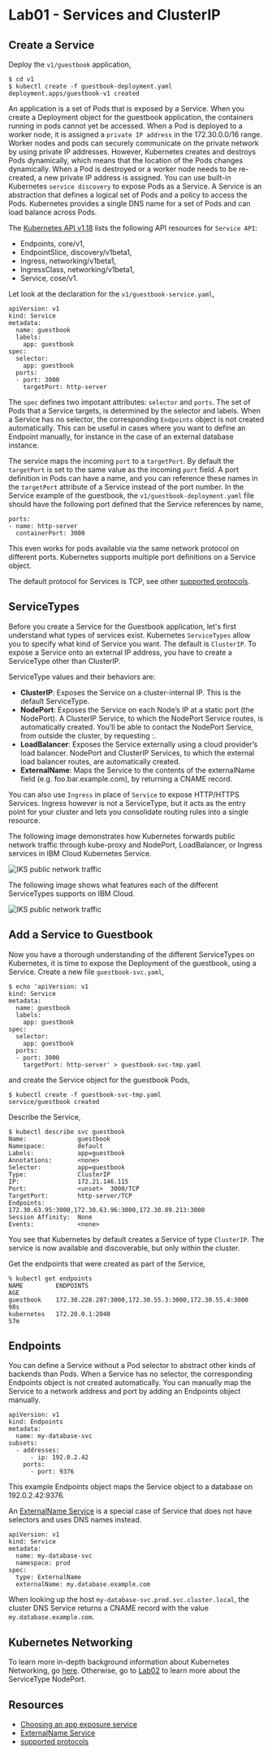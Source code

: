 # Lab01 - Services and ClusterIP

## Create a Service

Deploy the `v1/guestbook` application,
```
$ cd v1
$ kubectl create -f guestbook-deployment.yaml
deployment.apps/guestbook-v1 created
```

An application is a set of Pods that is exposed by a Service. When you create a Deployment object for the guestbook application, the containers running in pods cannot yet be accessed. When a Pod is deployed to a worker node, it is assigned a `private IP address` in the 172.30.0.0/16 range. Worker nodes and pods can securely communicate on the private network by using private IP addresses. However, Kubernetes creates and destroys Pods dynamically, which means that the location of the Pods changes dynamically. When a Pod is destroyed or a worker node needs to be re-created, a new private IP address is assigned. You can use built-in Kubernetes `service discovery` to expose Pods as a Service. A Service is an abstraction that defines a logical set of Pods and a policy to access the Pods. Kubernetes provides a single DNS name for a set of Pods and can load balance across Pods.

The [Kubernetes API v1.18](https://kubernetes.io/docs/reference/generated/kubernetes-api/v1.18) lists the following API resources for `Service API`:
- Endpoints, core/v1,
- EndpointSlice, discovery/v1beta1,
- Ingress, networking/v1beta1,
- IngressClass, networking/v1beta1,
- Service, cose/v1.

Let look at the declaration for the `v1/guestbook-service.yaml`,
```
apiVersion: v1
kind: Service
metadata:
  name: guestbook
  labels:
    app: guestbook
spec:
  selector:
    app: guestbook
  ports:
  - port: 3000
    targetPort: http-server
```

The `spec` defines two impotant attributes: `selector` and `ports`. The set of Pods that a Service targets, is determined by the selector and labels. When a Service has no selector, the corresponding `Endpoints` object is not created automatically. This can be useful in cases where you want to define an Endpoint manually, for instance in the case of an external database instance.

The service maps the incoming `port` to a `targetPort`. By default the `targetPort` is set to the same value as the incoming `port` field. A port definition in Pods can have a name, and you can reference these names in the `targetPort` attribute of a Service instead of the port number. In the Service example of the guestbook, the `v1/guestbook-deployment.yaml` file should have the following port defined that the Service references by name,

```
ports:
- name: http-server
  containerPort: 3000
```

This even works for pods available via the same network protocol on different ports. Kubernetes supports multiple port definitions on a Service object. 

The default protocol for Services is TCP, see other [supported protocols](https://kubernetes.io/docs/concepts/services-networking/service/#protocol-support). 

## ServiceTypes

Before you create a Service for the Guestbook application, let's first understand what types of services exist. Kubernetes `ServiceTypes` allow you to specify what kind of Service you want. The default is `ClusterIP`. To expose a Service onto an external IP address, you have to create a ServiceType other than ClusterIP.

ServiceType values and their behaviors are:

- **ClusterIP**: Exposes the Service on a cluster-internal IP. This is the default ServiceType.
- **NodePort**: Exposes the Service on each Node’s IP at a static port (the NodePort). A ClusterIP Service, to which the NodePort Service routes, is automatically created. You’ll be able to contact the NodePort Service, from outside the cluster, by requesting <NodeIP>:<NodePort>.
- **LoadBalancer**: Exposes the Service externally using a cloud provider’s load balancer. NodePort and ClusterIP Services, to which the external load balancer routes, are automatically created.
- **ExternalName**: Maps the Service to the contents of the externalName field (e.g. foo.bar.example.com), by returning a CNAME record.

You can also use `Ingress` in place of `Service` to expose HTTP/HTTPS Services. Ingress however is not a ServiceType, but it acts as the entry point for your cluster and lets you consolidate routing rules into a single resource.

The following image demonstrates how Kubernetes forwards public network traffic through kube-proxy and NodePort, LoadBalancer, or Ingress services in IBM Cloud Kubernetes Service.

![IKS public network traffic](../images/cs_network_planning_ov-01.png)

The following image shows what features each of the different ServiceTypes supports on IBM Cloud.

![IKS public network traffic](../images/kubernetes-network-service-types.png)

## Add a Service to Guestbook

Now you have a thorough understanding of the different ServiceTypes on Kubernetes, it is time to expose the Deployment of the guestbook, using a Service. Create a new file `guestbook-svc.yaml`,

```
$ echo 'apiVersion: v1
kind: Service
metadata:
  name: guestbook
  labels:
    app: guestbook
spec:
  selector:
    app: guestbook
  ports:
  - port: 3000
    targetPort: http-server' > guestbook-svc-tmp.yaml
```

and create the Service object for the guestbook Pods,
```
$ kubectl create -f guestbook-svc-tmp.yaml
service/guestbook created
```

Describe the Service,
```
$ kubectl describe svc guestbook
Name:              guestbook
Namespace:         default
Labels:            app=guestbook
Annotations:       <none>
Selector:          app=guestbook
Type:              ClusterIP
IP:                172.21.146.115
Port:              <unset>  3000/TCP
TargetPort:        http-server/TCP
Endpoints:         172.30.63.95:3000,172.30.63.96:3000,172.30.89.213:3000
Session Affinity:  None
Events:            <none>
```

You see that Kubernetes by default creates a Service of type `ClusterIP`. The service is now available and discoverable, but only within the cluster.

Get the endpoints that were created as part of the Service,
```
% kubectl get endpoints
NAME         ENDPOINTS                                               AGE
guestbook    172.30.228.207:3000,172.30.55.3:3000,172.30.55.4:3000   98s
kubernetes   172.20.0.1:2040                                         57m
```

## Endpoints

You can define a Service without a Pod selector to abstract other kinds of backends than Pods. When a Service has no selector, the corresponding Endpoints object is not created automatically. You can manually map the Service to a network address and port by adding an Endpoints object manually.

```
apiVersion: v1
kind: Endpoints
metadata:
  name: my-database-svc
subsets:
  - addresses:
      - ip: 192.0.2.42
    ports:
      - port: 9376
```

This example Endpoints object maps the Service object to a database on 192.0.2.42:9376.

An [ExternalName Service](https://kubernetes.io/docs/concepts/services-networking/service/#externalname) is a special case of Service that does not have selectors and uses DNS names instead. 

```
apiVersion: v1
kind: Service
metadata:
  name: my-database-svc
  namespace: prod
spec:
  type: ExternalName
  externalName: my.database.example.com
```

When looking up the host `my-database-svc.prod.svc.cluster.local`, the cluster DNS Service returns a CNAME record with the value `my.database.example.com`.

## Kubernetes Networking

To learn more in-depth background information about Kubernetes Networking, go [here](README2.md). Otherwise, go to [Lab02](../Lab02/README.md) to learn more about the ServiceType NodePort.

## Resources

- [Choosing an app exposure service](https://cloud.ibm.com/docs/containers?topic=containers-cs_network_planning)
- [ExternalName Service](https://kubernetes.io/docs/concepts/services-networking/service/#externalname)
- [supported protocols](https://kubernetes.io/docs/concepts/services-networking/service/#protocol-support)